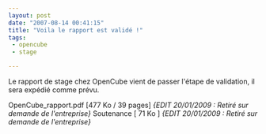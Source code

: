 ```yaml
---
layout: post
date: "2007-08-14 00:41:15"
title: "Voila le rapport est validé !"
tags:
 - opencube
 - stage

---
```


Le rapport de stage chez OpenCube vient de passer l'étape de validation, il sera expédié comme prévu.

OpenCube_rapport.pdf [477 Ko / 39 pages] _{EDIT 20/01/2009 : Retiré sur demande de l'entreprise}_
Soutenance [ 71 Ko ] _{EDIT 20/01/2009 : Retiré sur demande de l'entreprise}_
